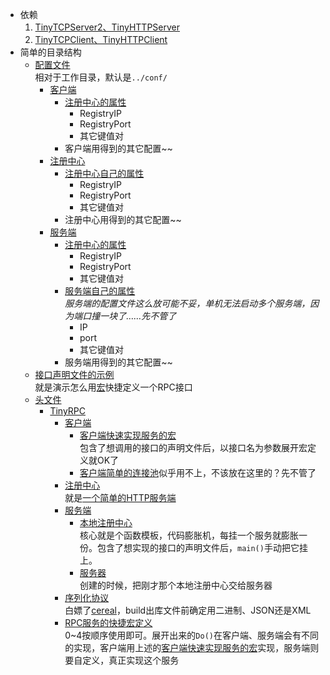 - 依赖
   1. [TinyTCPServer2、TinyHTTPServer](github.com/misterwu1998/TinyTCPServer2/)
   2. [TinyTCPClient、TinyHTTPClient](github.com/misterwu1998/TinyTCPClient/)
- 简单的目录结构
  - [配置文件](./conf/)<br>相对于工作目录，默认是```../conf/```
    - [客户端](./conf/TinyRPCClient/)
      - [注册中心的属性](./conf/TinyRPCClient/registry.properties)
        - RegistryIP
        - RegistryPort
        - 其它键值对
      - 客户端用得到的其它配置~~
    - [注册中心](./conf/TinyRPCRegistry/)
      - [注册中心自己的属性](./conf/TinyRPCClient/registry.properties)
        - RegistryIP
        - RegistryPort
        - 其它键值对
      - 注册中心用得到的其它配置~~
    - [服务端](./conf/TinyRPCServer/)
      - [注册中心的属性](./conf/TinyRPCClient/registry.properties)
        - RegistryIP
        - RegistryPort
        - 其它键值对
      - [服务端自己的属性](./conf/TinyRPCServer/)
        <br>*服务端的配置文件这么放可能不妥，单机无法启动多个服务端，因为端口撞一块了……先不管了*
        - IP
        - port
        - 其它键值对
      - 服务端用得到的其它配置~~
  - [接口声明文件的示例](./include/SampleServices/)
    <br>就是演示怎么用[宏](./include/TinyRPC/ServiceMacro.hpp)快捷定义一个RPC接口
  - [头文件](./include/)
    - [TinyRPC](./include/TinyRPC/)
      - [客户端](./include/TinyRPC/Client/)
        - [客户端快速实现服务的宏](./include/TinyRPC/Client/RPCClientMacro.hpp)
          <br>包含了想调用的接口的声明文件后，以接口名为参数展开宏定义就OK了
        - [客户端简单的连接池](./include/TinyRPC/Client/RPCClientPool.hpp)似乎用不上，不该放在这里的？先不管了
      - [注册中心](./include/TinyRPC/Registry/)
        <br>就是[一个简单的HTTP服务端](./include/TinyRPC/Registry/TinyRPCRegistry.hpp)
      - [服务端](./include/TinyRPC/Server/)
        - [本地注册中心](./include/TinyRPC/Server/LocalRegistry.hpp)
          <br>核心就是个函数模板，代码膨胀机，每挂一个服务就膨胀一份。包含了想实现的接口的声明文件后，`main()`手动把它挂上。
        - [服务器](./include/TinyRPC/Server/TinyRPCServer.hpp)
          <br>创建的时候，把刚才那个本地注册中心交给服务器
      - [序列化协议](./include/TinyRPC/Cerealization.hpp)
        <br>白嫖了[cereal](github.com/USCiLab/cereal/)，build出库文件前确定用二进制、JSON还是XML
      - [RPC服务的快捷宏定义](./include/TinyRPC/ServiceMacro.hpp)
        <br>0~4按顺序使用即可。展开出来的`Do()`在客户端、服务端会有不同的实现，客户端用上述的[客户端快速实现服务的宏](./include/TinyRPC/Client/RPCClientMacro.hpp)实现，服务端则要自定义，真正实现这个服务
